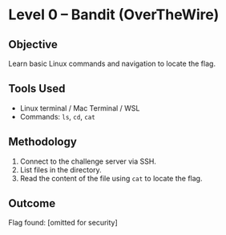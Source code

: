 # Level 0 – Bandit (OverTheWire)

## Objective
Learn basic Linux commands and navigation to locate the flag.

## Tools Used
- Linux terminal / Mac Terminal / WSL
- Commands: `ls`, `cd`, `cat`

## Methodology
1. Connect to the challenge server via SSH.
2. List files in the directory.
3. Read the content of the file using `cat` to locate the flag.

## Outcome
Flag found: [omitted for security]


